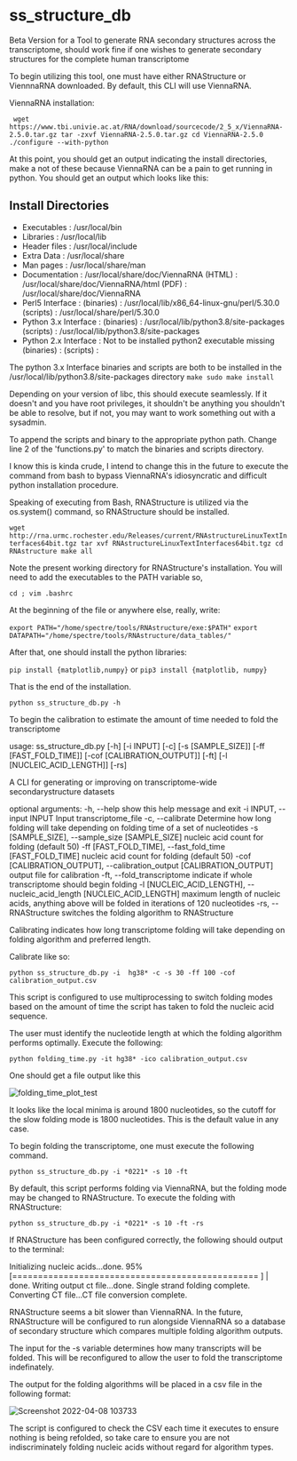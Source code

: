 # ss_structure_db
Beta Version for a Tool to generate RNA secondary structures across the transcriptome, 
  should work fine if one wishes to generate secondary structures for the complete human transcriptome

To begin utilizing this tool, one must have either RNAStructure or ViennnaRNA downloaded. By default, this CLI will use
  ViennaRNA.
  
ViennaRNA installation:

` wget https://www.tbi.univie.ac.at/RNA/download/sourcecode/2_5_x/ViennaRNA-2.5.0.tar.gz
 tar -zxvf ViennaRNA-2.5.0.tar.gz
 cd ViennaRNA-2.5.0
 ./configure --with-python`

 
At this point, you should get an output indicating the install directories, make a not of these because ViennaRNA
  can be a pain to get running in python. You should get an output which looks like this:
  
Install Directories
-------------------
  * Executables               : /usr/local/bin
  * Libraries                 : /usr/local/lib
  * Header files              : /usr/local/include
  * Extra Data                : /usr/local/share
  * Man pages                 : /usr/local/share/man
  * Documentation             : /usr/local/share/doc/ViennaRNA
      (HTML)                  : /usr/local/share/doc/ViennaRNA/html
      (PDF)                   : /usr/local/share/doc/ViennaRNA
  * Perl5 Interface           :
      (binaries)              : /usr/local/lib/x86_64-linux-gnu/perl/5.30.0
      (scripts)               : /usr/local/share/perl/5.30.0
  * Python 3.x Interface      :
      (binaries)              : /usr/local/lib/python3.8/site-packages
      (scripts)               : /usr/local/lib/python3.8/site-packages
  * Python 2.x Interface      : Not to be installed python2 executable missing
      (binaries)              :
      (scripts)               :
 
 
The python 3.x Interface binaries and scripts are both to be installed in the /usr/local/lib/python3.8/site-packages directory
 `make
 sudo make install`
 
Depending on your version of libc, this should execute seamlessly. 
  If it doesn't and you have root privileges, it shouldn't be anything you shouldn't be able to resolve, 
  but if not, you may want to work something out with a sysadmin.
  
To append the scripts and binary to the appropriate python path. Change line 2 of the 'functions.py' to match the
  binaries and scripts directory.
  
I know this is kinda crude, I intend to change this in the future to 
  execute the command from bash to bypass ViennaRNA's idiosyncratic and difficult python installation procedure.

Speaking of executing from Bash, RNAStructure is utilized via the os.system() command, so RNAStructure should be installed.
  
  
 `wget http://rna.urmc.rochester.edu/Releases/current/RNAstructureLinuxTextInterfaces64bit.tgz
  tar xvf RNAstructureLinuxTextInterfaces64bit.tgz
  cd RNAstructure
  make all`
 
Note the present working directory for RNAStructure's installation. 
  You will need to add the executables to the PATH variable so,
  
  `cd ; vim .bashrc`
  
At the beginning of the file or anywhere else, really, write:

  `export PATH="/home/spectre/tools/RNAstructure/exe:$PATH"`
  `export DATAPATH="/home/spectre/tools/RNAstructure/data_tables/"`
  
 After that, one should install the python libraries: 
 
 `pip install {matplotlib,numpy}`
or 
  `pip3 install {matplotlib, numpy}`
  
That is the end of the installation.

  `python ss_structure_db.py -h`
  
To begin the calibration to estimate the amount of time needed to fold the transcriptome

usage: ss_structure_db.py [-h] [-i INPUT] [-c] [-s [SAMPLE_SIZE]] [-ff [FAST_FOLD_TIME]] [-cof [CALIBRATION_OUTPUT]] [-ft] [-l [NUCLEIC_ACID_LENGTH]] [-rs]

A CLI for generating or improving on transcriptome-wide secondarystructure datasets

optional arguments:
  -h, --help            show this help message and exit
  -i INPUT, --input INPUT
                        Input transcriptome_file
  -c, --calibrate       Determine how long folding will take depending on folding time of a set of nucleotides
  -s [SAMPLE_SIZE], --sample_size [SAMPLE_SIZE]
                        nucleic acid count for folding (default 50)
  -ff [FAST_FOLD_TIME], --fast_fold_time [FAST_FOLD_TIME]
                        nucleic acid count for folding (default 50)
  -cof [CALIBRATION_OUTPUT], --calibration_output [CALIBRATION_OUTPUT]
                        output file for calibration
  -ft, --fold_transcriptome
                        indicate if whole transcriptome should begin folding
  -l [NUCLEIC_ACID_LENGTH], --nucleic_acid_length [NUCLEIC_ACID_LENGTH]
                        maximum length of nucleic acids, anything above will be folded in iterations of 120 nucleotides
  -rs, --RNAStructure   switches the folding algorithm to RNAStructure
 
Calibrating indicates how long transcriptome folding will take depending on folding algorithm and preferred length.

Calibrate like so:
  
 `python ss_structure_db.py -i  hg38* -c -s 30 -ff 100 -cof calibration_output.csv`

This script is configured to use multiprocessing to switch folding modes based on the amount of time the script has taken to fold the nucleic acid sequence.

The user must identify the nucleotide length at which the folding algorithm performs optimally. Execute the following:

  `python folding_time.py -it hg38* -ico calibration_output.csv`
  
  
One should get a file output like this
  
![folding_time_plot_test](https://user-images.githubusercontent.com/79552389/162453802-cae32cbd-4d93-43a1-9efa-d4b578d0d1ed.png)

It looks like the local minima is around 1800 nucleotides, so the cutoff for the slow folding mode is 1800 nucleotides. This is the default value in any case.

To begin folding the transcriptome, one must execute the following command.

   `python ss_structure_db.py -i *0221* -s 10 -ft`
   
By default, this script performs folding via ViennaRNA, but the folding mode may be changed to RNAStructure. To execute the folding with RNAStructure:

  `python ss_structure_db.py -i *0221* -s 10 -ft -rs` 

If RNAStructure has been configured correctly, the following should output to the terminal:

Initializing nucleic acids...done.
 95% [================================================  ] |                     done.
Writing output ct file...done.
Single strand folding complete.
Converting CT file...CT file conversion complete.

RNAStructure seems a bit slower than ViennaRNA. In the future, RNAStructure will be configured to run alongside ViennaRNA so a database of secondary structure which compares multiple folding algorithm outputs.

The input for the -s variable determines how many transcripts will be folded. This will be reconfigured to allow the user to fold the transcriptome indefinately.

The output for the folding algorithms will be placed in a csv file in the following format:


![Screenshot 2022-04-08 103733](https://user-images.githubusercontent.com/79552389/162459404-fbfde93d-2283-405c-87de-d6e4a2e2aae0.png)

The script is configured to check the CSV each time it executes to ensure nothing is being refolded, so take care to ensure you are not indiscriminately folding nucleic acids without regard for algorithm types.


